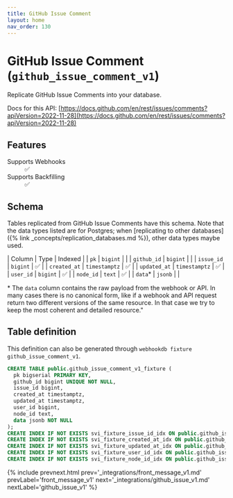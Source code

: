 ```yaml
---
title: GitHub Issue Comment
layout: home
nav_order: 130
---
```


# GitHub Issue Comment (`github_issue_comment_v1`)

Replicate GitHub Issue Comments into your database.

Docs for this API: [https://docs.github.com/en/rest/issues/comments?apiVersion=2022-11-28](https://docs.github.com/en/rest/issues/comments?apiVersion=2022-11-28)

## Features

<dl>
<dt>Supports Webhooks</dt>
<dd>✅</dd>
<dt>Supports Backfilling</dt>
<dd>✅</dd>

</dl>

## Schema

Tables replicated from GitHub Issue Comments have this schema.
Note that the data types listed are for Postgres;
when [replicating to other databases]({% link _concepts/replication_databases.md %}),
other data types maybe used.

| Column | Type | Indexed |
| `pk` | `bigint` |  |
| `github_id` | `bigint` |  |
| `issue_id` | `bigint` | ✅ |
| `created_at` | `timestamptz` | ✅ |
| `updated_at` | `timestamptz` | ✅ |
| `user_id` | `bigint` | ✅ |
| `node_id` | `text` | ✅ |
| `data`* | `jsonb` |  |

<span class="fs-3">* The `data` column contains the raw payload from the webhook or API.
In many cases there is no canonical form, like if a webhook and API request return
two different versions of the same resource.
In that case we try to keep the most coherent and detailed resource."</span>

## Table definition

This definition can also be generated through `webhookdb fixture github_issue_comment_v1`.

```sql
CREATE TABLE public.github_issue_comment_v1_fixture (
  pk bigserial PRIMARY KEY,
  github_id bigint UNIQUE NOT NULL,
  issue_id bigint,
  created_at timestamptz,
  updated_at timestamptz,
  user_id bigint,
  node_id text,
  data jsonb NOT NULL
);
CREATE INDEX IF NOT EXISTS svi_fixture_issue_id_idx ON public.github_issue_comment_v1_fixture (issue_id);
CREATE INDEX IF NOT EXISTS svi_fixture_created_at_idx ON public.github_issue_comment_v1_fixture (created_at);
CREATE INDEX IF NOT EXISTS svi_fixture_updated_at_idx ON public.github_issue_comment_v1_fixture (updated_at);
CREATE INDEX IF NOT EXISTS svi_fixture_user_id_idx ON public.github_issue_comment_v1_fixture (user_id);
CREATE INDEX IF NOT EXISTS svi_fixture_node_id_idx ON public.github_issue_comment_v1_fixture (node_id);
```

{% include prevnext.html prev='_integrations/front_message_v1.md' prevLabel='front_message_v1' next='_integrations/github_issue_v1.md' nextLabel='github_issue_v1' %}
